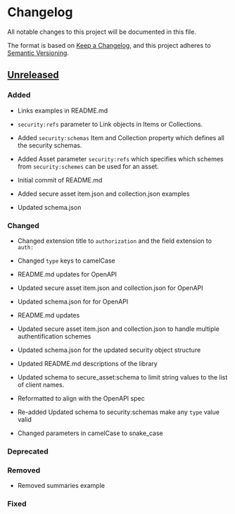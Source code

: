# Changelog
All notable changes to this project will be documented in this file.

The format is based on [Keep a Changelog](https://keepachangelog.com/en/1.0.0/),
and this project adheres to [Semantic Versioning](https://semver.org/spec/v2.0.0.html).

## [Unreleased]

### Added

- Links examples in README.md

- `security:refs` parameter to Link objects in Items or Collections.

- Added `security:schemas` Item and Collection property which defines all the security schemas.
- Added Asset parameter `security:refs` which specifies which schemes from `security:schemes` can be used for an asset.

- Initial commit of README.md
- Added secure asset item.json and collection.json examples
- Updated schema.json

### Changed

- Changed extension title to `authorization` and the field extension to `auth:`

- Changed `type` keys to camelCase

- README.md updates for OpenAPI
- Updated secure asset item.json and collection.json for OpenAPI
- Updated schema.json for for OpenAPI

- README.md updates
- Updated secure asset item.json and collection.json to handle multiple authentification schemes
- Updated schema.json for the updated security object structure

- Updated README.md descriptions of the library

- Updated schema to secure_asset:schema to limit string values to the list of client names.

- Reformatted to align with the OpenAPI spec
- Re-added Updated schema to security:schemas make any `type` value valid
- Changed parameters in camelCase to snake_case

### Deprecated

### Removed

- Removed summaries example

### Fixed

[Unreleased]: <https://github.com/stac-extensions/secure-assets/compare/v1.0.0...HEAD>
